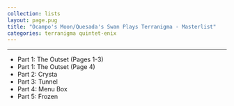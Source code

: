 ```yaml
---
collection: lists
layout: page.pug
title: "Ocampo's Moon/Quesada's Swan Plays Terranigma - Masterlist"
categories: terranigma quintet-enix
---
```


---
<ul class="masterlink-wrapper">
	<li>Part 1: The Outset (Pages 1-3)</li>
	<li>Part 1: The Outset (Page 4)</li>
	<li>Part 2: Crysta</li>
	<li>Part 3: Tunnel</li>
	<li>Part 4: Menu Box</li>
	<li>Part 5: Frozen</li>
</ul>